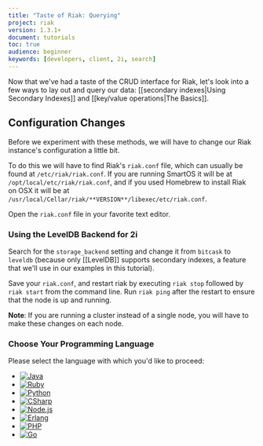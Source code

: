```yaml
---
title: "Taste of Riak: Querying"
project: riak
version: 1.3.1+
document: tutorials
toc: true
audience: beginner
keywords: [developers, client, 2i, search]
---
```


Now that we've had a taste of the CRUD interface for Riak, let's look
into a few ways to lay out and query our data: [[secondary indexes|Using
Secondary Indexes]] and [[key/value operations|The Basics]].

## Configuration Changes

Before we experiment with these methods, we will have to change our Riak
instance's configuration a little bit.

To do this we will have to find Riak's `riak.conf` file, which can
usually be found at `/etc/riak/riak.conf`. If you are running
SmartOS it will be at `/opt/local/etc/riak/riak.conf`, and if you used
Homebrew to install Riak on OSX it will be at
`/usr/local/Cellar/riak/**VERSION**/libexec/etc/riak.conf`.

Open the `riak.conf` file in your favorite text editor.

### Using the LevelDB Backend for 2i

Search for the `storage_backend` setting and change it from `bitcask` to
`leveldb` (because only [[LevelDB]] supports secondary indexes, a
feature that we'll use in our examples in this tutorial).

Save your `riak.conf`, and restart riak by executing `riak stop`
followed by `riak start` from the command line. Run `riak ping` after
the restart to ensure that the node is up and running.

**Note**: If you are running a cluster instead of a single node, you
will have to make these changes on each node.

### Choose Your Programming Language

Please select the language with which you'd like to proceed:

<ul class="planguages">
<li><a href="/dev/taste-of-riak/querying-java/"><img src="/images/plangs/java.jpg" alt="Java"></a></li>
<li><a href="/dev/taste-of-riak/querying-ruby/"><img src="/images/plangs/ruby.jpg" alt="Ruby"></a></li>
<li><a href="/dev/taste-of-riak/querying-python/"><img src="/images/plangs/python.png" alt="Python"></a></li>
<li><a href="/dev/taste-of-riak/querying-csharp/"><img src="/images/plangs/csharp.png" alt="CSharp"></a></li>
<li><a href="/dev/taste-of-riak/querying-nodejs/"><img src="/images/plangs/nodejs.png" alt="Node.js"></a></li>
<li><a href="/dev/taste-of-riak/querying-erlang/"><img src="/images/plangs/erlang.jpg" alt="Erlang"></a></li>
<li><a href="/dev/taste-of-riak/querying-php/"><img src="/images/plangs/php.png" alt="PHP"></a></li>
<li><a href="/dev/taste-of-riak/querying-golang/"><img src="/images/plangs/golang.png" alt="Go"></a></li>
</ul>
